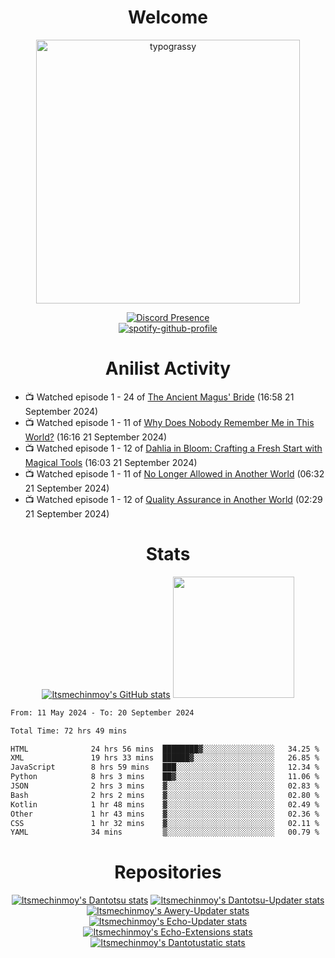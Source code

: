 <div align="center">

# Welcome
<a href="https://github.com/kawarimidoll/typograssy">
    <img alt="typograssy" src="https://typograssy.deno.dev/api?text=%E3%82%88%E3%81%86%E3%81%93%E3%81%9D%E3%81%BF%E3%81%AA%E3%81%95%E3%82%93%20-%20Itsmechinmoy--&&l0=none&l1=82d9d0&l2=027353&l3=038c4c&l4=01402e&bg=none&frame=none&speed=100&comment=" width="421.99">
</a>

[![Discord Presence](https://lanyard.cnrad.dev/api/523539866311720963?theme=dark&bg=Oe1116&animated=false&hideDiscrim=true&borderRadius=30px&hideActivity=whenNotUsed)](https://discord.com/users/523539866311720963)<br>
[![spotify-github-profile](https://spotify-github-profile.kittinanx.com/api/view?uid=31zczwoe3obxakjgkio7anubhkaq&cover_image=true&theme=novatorem&show_offline=true&background_color=121212&interchange=false&bar_color=53b14f&bar_color=ffffff&bar_color_cover=false)](https://spotify-github-profile.vercel.app/api/view?uid=31zczwoe3obxakjgkio7anubhkaq&redirect=true)
</div>

<div align="center">

# Anilist Activity
</div>
<!-- ANILIST_ACTIVITY:start -->

-   📺 Watched episode 1 - 24 of [The Ancient Magus' Bride](https://anilist.co/anime/98436) (16:58 21 September 2024)
-   📺 Watched episode 1 - 11 of [Why Does Nobody Remember Me in This World?](https://anilist.co/anime/167419) (16:16 21 September 2024)
-   📺 Watched episode 1 - 12 of [Dahlia in Bloom: Crafting a Fresh Start with Magical Tools](https://anilist.co/anime/168623) (16:03 21 September 2024)
-   📺 Watched episode 1 - 11 of [No Longer Allowed in Another World](https://anilist.co/anime/152137) (06:32 21 September 2024)
-   📺 Watched episode 1 - 12 of [Quality Assurance in Another World](https://anilist.co/anime/163077) (02:29 21 September 2024)

<!-- ANILIST_ACTIVITY:end -->
<div align="center">
    
# Stats
[![Itsmechinmoy's GitHub stats](https://github-readme-stats.vercel.app/api?username=itsmechinmoy&show_icons=true&theme=algolia)](https://github.com/anuraghazra/github-readme-stats)
<img src="https://github-readme-stackoverflow.vercel.app/?userID=25004176&theme=dark" height="194"/>
</div>
<!--START_SECTION:waka-->

```txt
From: 11 May 2024 - To: 20 September 2024

Total Time: 72 hrs 49 mins

HTML              24 hrs 56 mins  ████████▓░░░░░░░░░░░░░░░░   34.25 %
XML               19 hrs 33 mins  ██████▓░░░░░░░░░░░░░░░░░░   26.85 %
JavaScript        8 hrs 59 mins   ███░░░░░░░░░░░░░░░░░░░░░░   12.34 %
Python            8 hrs 3 mins    ██▓░░░░░░░░░░░░░░░░░░░░░░   11.06 %
JSON              2 hrs 3 mins    ▓░░░░░░░░░░░░░░░░░░░░░░░░   02.83 %
Bash              2 hrs 2 mins    ▓░░░░░░░░░░░░░░░░░░░░░░░░   02.80 %
Kotlin            1 hr 48 mins    ▓░░░░░░░░░░░░░░░░░░░░░░░░   02.49 %
Other             1 hr 43 mins    ▓░░░░░░░░░░░░░░░░░░░░░░░░   02.36 %
CSS               1 hr 32 mins    ▓░░░░░░░░░░░░░░░░░░░░░░░░   02.11 %
YAML              34 mins         ▒░░░░░░░░░░░░░░░░░░░░░░░░   00.79 %
```

<!--END_SECTION:waka-->
<div align="center">

# Repositories
[![Itsmechinmoy's Dantotsu stats](https://github-readme-stats.vercel.app/api/pin/?username=itsmechinmoy&repo=dantotsu&show_icons=true&theme=algolia&description_lines_count=1)](https://github.com/itsmechinmoy/dantotsu)
[![Itsmechinmoy's Dantotsu-Updater stats](https://github-readme-stats.vercel.app/api/pin/?username=itsmechinmoy&repo=dantotsu-updater&show_icons=true&theme=algolia&description_lines_count=1)](https://github.com/itsmechinmoy/dantotsu-updater)
[![Itsmechinmoy's Awery-Updater stats](https://github-readme-stats.vercel.app/api/pin/?username=itsmechinmoy&repo=awery-updater&show_icons=true&theme=algolia&description_lines_count=1)](https://github.com/itsmechinmoy/awery-updater)
[![Itsmechinmoy's Echo-Updater stats](https://github-readme-stats.vercel.app/api/pin/?username=itsmechinmoy&repo=echo-updater&show_icons=true&theme=algolia&description_lines_count=1)](https://github.com/itsmechinmoy/echo-updater)
[![Itsmechinmoy's Echo-Extensions stats](https://github-readme-stats.vercel.app/api/pin/?username=itsmechinmoy&repo=echo-extensions&show_icons=true&theme=algolia&description_lines_count=1)](https://github.com/itsmechinmoy/echo-extensions)
[![Itsmechinmoy's Dantotustatic stats](https://github-readme-stats.vercel.app/api/pin/?username=itsmechinmoy&repo=dantotustatic&show_icons=true&theme=algolia&description_lines_count=1)](https://github.com/itsmechinmoy/dantotustatic)
</div>
